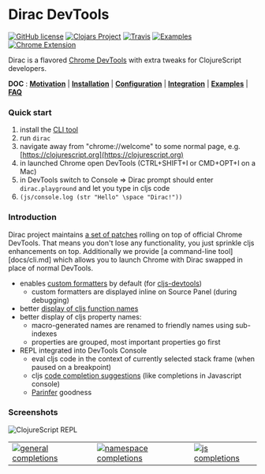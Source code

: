# Dirac DevTools

[![GitHub license](https://img.shields.io/badge/license-MIT-blue.svg)](license.txt) 
[![Clojars Project](https://img.shields.io/clojars/v/binaryage/dirac.svg)](https://clojars.org/binaryage/dirac) 
[![Travis](https://img.shields.io/travis/binaryage/dirac/master.svg)](https://travis-ci.org/binaryage/dirac) 
[![Examples](https://img.shields.io/badge/project-examples-ff69b4.svg)](https://github.com/binaryage/dirac/tree/master/examples) 
[![Chrome Extension](https://img.shields.io/badge/chrome-extension-ebb338.svg)](https://chrome.google.com/webstore/detail/dirac-devtools/kbkdngfljkchidcjpnfcgcokkbhlkogi)

Dirac is a flavored [Chrome DevTools][1] with extra tweaks for ClojureScript developers.

**DOC** 
: **[Motivation](docs/motivation.md)**
| **[Installation](docs/installation.md)**
| **[Configuration](docs/configuration.md)**
| **[Integration](docs/integration.md)**
| **[Examples](https://github.com/binaryage/dirac/tree/master/examples)**
| **[FAQ](docs/faq.md)**

### Quick start

1. install the [CLI tool](docs/cli.md)
1. run `dirac`
1. navigate away from "chrome://welcome" to some normal page, e.g. [https://clojurescript.org](https://clojurescript.org)
1. in launched Chrome open DevTools (CTRL+SHIFT+I or CMD+OPT+I on a Mac)
1. in DevTools switch to Console => Dirac prompt should enter `dirac.playground` and let you type in cljs code
1. `(js/console.log (str "Hello" \space "Dirac!"))`

### Introduction

Dirac project maintains [a set of patches][2] rolling on top of official Chrome DevTools.
That means you don't lose any functionality, you just sprinkle cljs enhancements on top. Additionally we 
provide [a command-line tool][docs/cli.md] which allows you to launch Chrome with Dirac swapped in place of normal DevTools.

  * enables [custom formatters][6] by default (for [cljs-devtools][7])
     * custom formatters are displayed inline on Source Panel (during debugging)
  * better [display of cljs function names][8]
  * better display of cljs property names:
    * macro-generated names are renamed to friendly names using sub-indexes
    * properties are grouped, most important properties go first
  * REPL integrated into DevTools Console
    * eval cljs code in the context of currently selected stack frame (when paused on a breakpoint)
    * cljs [code completion suggestions][4] (like completions in Javascript console)
    * [Parinfer][5] goodness

### Screenshots

![ClojureScript REPL][9]

<table>
<tr>
<td><a href="https://box.binaryage.com/dirac-general-completions.png"><img src="https://box.binaryage.com/dirac-general-completions.png" alt="general completions"></a></td>
<td><a href="https://box.binaryage.com/dirac-ns-completions.png"><img src="https://box.binaryage.com/dirac-ns-completions.png" alt="namespace completions"></a></td>
<td><a href="https://box.binaryage.com/dirac-js-completions.png"><img src="https://box.binaryage.com/dirac-js-completions.png" alt="js completions"></a></td>
</tr>
</table>

[1]: https://developer.chrome.com/devtools
[2]: https://github.com/binaryage/dirac/commit/devtools-diff
[4]: https://github.com/binaryage/dirac/releases/tag/v0.4.0
[5]: https://shaunlebron.github.io/parinfer
[6]: https://docs.google.com/document/d/1FTascZXT9cxfetuPRT2eXPQKXui4nWFivUnS_335T3U
[7]: https://github.com/binaryage/cljs-devtools
[8]: https://box.binaryage.com/dirac-non-trivial-beautified-stack-trace.png
[9]: https://box.binaryage.com/dirac-main-01.png
